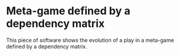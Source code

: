 # Meta-game defined by a dependency matrix

This piece of software shows the evolution of a play in a meta-game defined by a dependency matrix.
